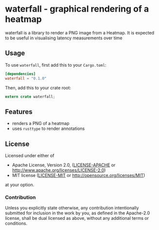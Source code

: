 # waterfall - graphical rendering of a heatmap

waterfall is a library to render a PNG image from a Heatmap. It is expected to be useful in visualising latency measurements over time

## Usage

To use `waterfall`, first add this to your `Cargo.toml`:

```toml
[dependencies]
waterfall = "0.1.0"
```

Then, add this to your crate root:

```rust
extern crate waterfall;
```

## Features

* renders a PNG of a heatmap
* uses `rusttype` to render annotations

## License

Licensed under either of

 * Apache License, Version 2.0, ([LICENSE-APACHE](LICENSE-APACHE) or http://www.apache.org/licenses/LICENSE-2.0)
 * MIT license ([LICENSE-MIT](LICENSE-MIT) or http://opensource.org/licenses/MIT)

at your option.

### Contribution

Unless you explicitly state otherwise, any contribution intentionally
submitted for inclusion in the work by you, as defined in the Apache-2.0
license, shall be dual licensed as above, without any additional terms or
conditions.
